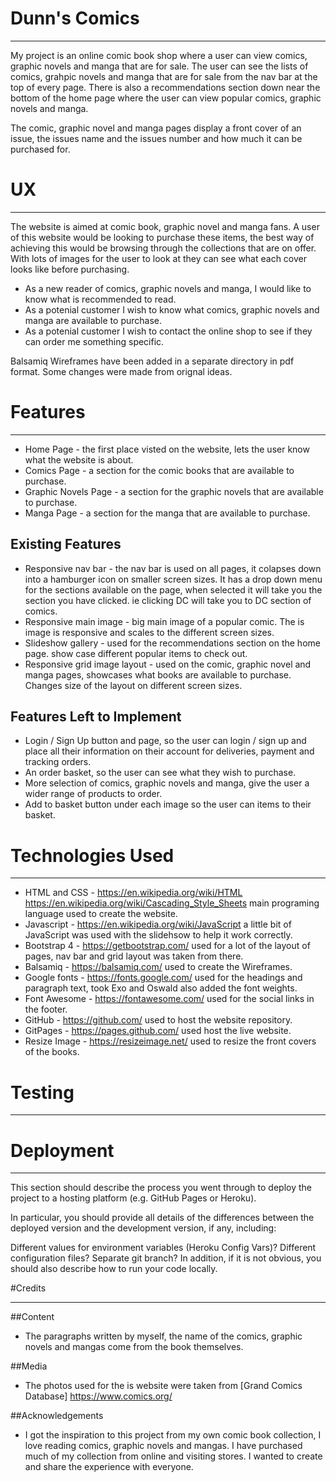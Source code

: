<h1>Dunn's Comics</h1>
<hr>

My project is an online comic book shop where a user can view comics, graphic novels and manga that are for sale. The user can see the lists of comics, grahpic novels 
and manga that are for sale from the nav bar at the top of every page. There is also a recommendations section down near the bottom of the home page 
where the user can view popular comics, graphic novels and manga.

The comic, graphic novel and manga pages display a front cover of an issue, the issues name and the issues number and how much it can be purchased for. 

<h1>UX</h1>
<hr>

The website is aimed at comic book, graphic novel and manga fans. A user of this website would be looking to purchase these items, the best way of achieving
this would be browsing through the collections that are on offer. With lots of images for the user to look at they can see what each cover looks like before
purchasing.

* As a new reader of comics, graphic novels and manga, I would like to know what is recommended to read.
* As a potenial customer I wish to know what comics, graphic novels and manga are available to purchase.
* As a potenial customer I wish to contact the online shop to see if they can order me something specific.

Balsamiq Wireframes have been added in a separate directory in pdf format. Some changes were made from orignal ideas.

<h1>Features</h1>
<hr>

* Home Page - the first place visted on the website, lets the user know what the website is about.
* Comics Page - a section for the comic books that are available to purchase.
* Graphic Novels Page - a section for the graphic novels that are available to purchase.
* Manga Page - a section for the manga that are available to purchase.

<h2>Existing Features</h2>

* Responsive nav bar - the nav bar is used on all pages, it colapses down into a hamburger icon on smaller screen sizes. It has
 a drop down menu for the sections available on the page, when selected it will take you the section you have clicked. ie clicking DC will
 take you to DC section of comics.
* Responsive main image - big main image of a popular comic. The is image is responsive and scales to the different screen sizes.
* Slideshow gallery - used for the recommendations section on the home page. show case different popular items to check out.
* Responsive grid image layout - used on the comic, graphic novel and manga pages, showcases what books are available to purchase. Changes
size of the layout on different screen sizes.

<h2>Features Left to Implement</h2>

* Login / Sign Up button and page, so the user can login / sign up and place all their information on their account for deliveries, payment and tracking orders.
* An order basket, so the user can see what they wish to purchase.
* More selection of comics, graphic novels and manga, give the user a wider range of products to order.
* Add to basket button under each image so the user can items to their basket.

<h1>Technologies Used</h1>
<hr>

* HTML and CSS - https://en.wikipedia.org/wiki/HTML https://en.wikipedia.org/wiki/Cascading_Style_Sheets main programing language used 
to create the website.
* Javascript - https://en.wikipedia.org/wiki/JavaScript a little bit of JavaScript was used with the slidehsow to help it work correctly.
* Bootstrap 4 - https://getbootstrap.com/ used for a lot of the layout of pages, nav bar and grid layout was taken from there.
* Balsamiq - https://balsamiq.com/ used to create the Wireframes.
* Google fonts - https://fonts.google.com/ used for the headings and paragraph text, took Exo and Oswald also added the font weights.
* Font Awesome - https://fontawesome.com/ used for the social links in the footer.
* GitHub - https://github.com/ used to host the website repository. 
* GitPages - https://pages.github.com/ used host the live website.
* Resize Image - https://resizeimage.net/ used to resize the front covers of the books.

<h1>Testing</h1>
<hr>



<h1>Deployment</h1>
<hr>
This section should describe the process you went through to deploy the project to a hosting platform (e.g. GitHub Pages or Heroku).

In particular, you should provide all details of the differences between the deployed version and the development version, if any, including:

Different values for environment variables (Heroku Config Vars)?
Different configuration files?
Separate git branch?
In addition, if it is not obvious, you should also describe how to run your code locally.

#Credits
<hr>

##Content

* The paragraphs written by myself, the name of the comics, graphic novels and mangas come from the book themselves.

##Media

* The photos used for the is website were taken from [Grand Comics Database] https://www.comics.org/

##Acknowledgements

* I got the inspiration to this project from my own comic book collection, I love reading comics, graphic novels and mangas. I have purchased much of my
collection from online and visiting stores. I wanted to create and share the experience with everyone.
